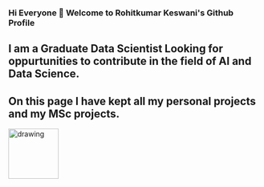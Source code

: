 ### Hi Everyone 👋 Welcome to Rohitkumar Keswani's Github Profile

## I am a Graduate Data Scientist Looking for oppurtunities to contribute in the field of AI and Data Science.

## On this page I have kept all my personal projects and my MSc projects.

<a href="https://www.linkedin.com/in/keswani-rohitkumar/"><img src="https://res.cloudinary.com/importdata/image/upload/v1595012354/linkedin_t9qiwy.png" alt="drawing" width="100"/>
  
<!--
**keswani-Rohitkumar/keswani-Rohitkumar** is a ✨ _special_ ✨ repository because its `README.md` (this file) appears on your GitHub profile.

Here are some ideas to get you started:

- 🔭 I’m currently working on ...
- 🌱 I’m currently learning ...
- 👯 I’m looking to collaborate on ...
- 🤔 I’m looking for help with ...
- 💬 Ask me about ...
- 📫 How to reach me: ...
- 😄 Pronouns: ...
- ⚡ Fun fact: ...
-->

